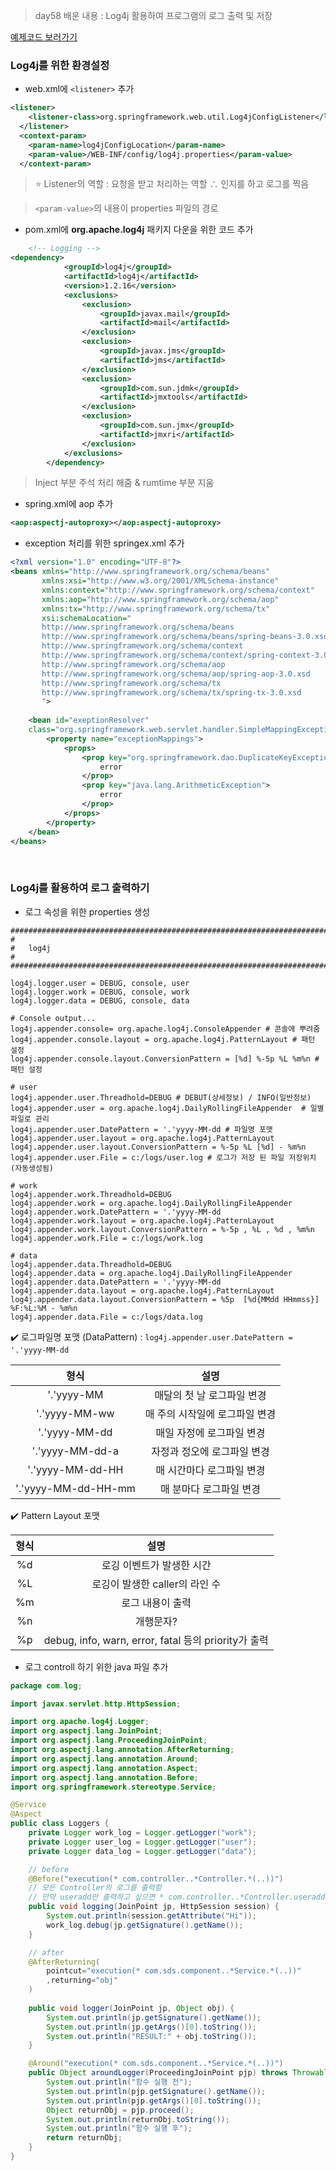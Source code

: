 > day58 배운 내용 : Log4j 활용하여 프로그램의 로그 출력 및 저장 

[예제코드 보러가기](https://github.com/xuansohx/TIL/tree/master/%EC%98%88%EC%A0%9C%EC%BD%94%EB%93%9C/day58_spring_log4j)

### Log4j를 위한 환경설정

- web.xml에 `<listener>` 추가

```xml
<listener>
  	<listener-class>org.springframework.web.util.Log4jConfigListener</listener-class>
  </listener>
  <context-param>
  	<param-name>log4jConfigLocation</param-name>
  	<param-value>/WEB-INF/config/log4j.properties</param-value>
  </context-param>
```

> :star: Listener의 역할 : 요청을 받고 처리하는 역할 ∴ 인지를 하고 로그를 찍음

> `<param-value>`의 내용이 properties 파일의 경로

- pom.xml에 **org.apache.log4j** 패키지 다운을 위한 코드 추가

```xml
	<!-- Logging -->
<dependency>
			<groupId>log4j</groupId>
			<artifactId>log4j</artifactId>
			<version>1.2.16</version>
			<exclusions>
				<exclusion>
					<groupId>javax.mail</groupId>
					<artifactId>mail</artifactId>
				</exclusion>
				<exclusion>
					<groupId>javax.jms</groupId>
					<artifactId>jms</artifactId>
				</exclusion>
				<exclusion>
					<groupId>com.sun.jdmk</groupId>
					<artifactId>jmxtools</artifactId>
				</exclusion>
				<exclusion>
					<groupId>com.sun.jmx</groupId>
					<artifactId>jmxri</artifactId>
				</exclusion>
			</exclusions>
		</dependency>
```

> Inject 부분 주석 처리 해줌 &  rumtime 부분 지움

- spring.xml에 aop 추가

```xml
<aop:aspectj-autoproxy></aop:aspectj-autoproxy>
```

- exception 처리를 위한 springex.xml 추가

```xml
<?xml version="1.0" encoding="UTF-8"?>
<beans xmlns="http://www.springframework.org/schema/beans" 
       xmlns:xsi="http://www.w3.org/2001/XMLSchema-instance" 
       xmlns:context="http://www.springframework.org/schema/context" 
       xmlns:aop="http://www.springframework.org/schema/aop"
       xmlns:tx="http://www.springframework.org/schema/tx" 
       xsi:schemaLocation="
       http://www.springframework.org/schema/beans 
       http://www.springframework.org/schema/beans/spring-beans-3.0.xsd
       http://www.springframework.org/schema/context 
       http://www.springframework.org/schema/context/spring-context-3.0.xsd
       http://www.springframework.org/schema/aop 
       http://www.springframework.org/schema/aop/spring-aop-3.0.xsd
       http://www.springframework.org/schema/tx 
       http://www.springframework.org/schema/tx/spring-tx-3.0.xsd
       ">
 	
 	<bean id="exeptionResolver" 
 	class="org.springframework.web.servlet.handler.SimpleMappingExceptionResolver">
 		<property name="exceptionMappings">
 			<props>
 				<prop key="org.springframework.dao.DuplicateKeyException">
 					error
 				</prop>
 				<prop key="java.lang.ArithmeticException">
 					error
 				</prop>
 			</props>
 		</property>
 	</bean>
</beans>
```

<br>

### Log4j를 활용하여 로그 출력하기

- 로그 속성을 위한 properties 생성

```
###############################################################################
#
#	log4j  
#
###############################################################################

log4j.logger.user = DEBUG, console, user
log4j.logger.work = DEBUG, console, work
log4j.logger.data = DEBUG, console, data

# Console output... 
log4j.appender.console= org.apache.log4j.ConsoleAppender # 콘솔에 뿌려줌 
log4j.appender.console.layout = org.apache.log4j.PatternLayout # 패턴 설정
log4j.appender.console.layout.ConversionPattern = [%d] %-5p %L %m%n # 패턴 설정

# user
log4j.appender.user.Threadhold=DEBUG # DEBUT(상세정보) / INFO(일반정보)
log4j.appender.user = org.apache.log4j.DailyRollingFileAppender  # 일별 파일로 관리
log4j.appender.user.DatePattern = '.'yyyy-MM-dd # 파일명 포맷
log4j.appender.user.layout = org.apache.log4j.PatternLayout 
log4j.appender.user.layout.ConversionPattern = %-5p %L [%d] - %m%n
log4j.appender.user.File = c:/logs/user.log # 로그가 저장 된 파일 저장위치 (자동생성됨)   

# work
log4j.appender.work.Threadhold=DEBUG
log4j.appender.work = org.apache.log4j.DailyRollingFileAppender 
log4j.appender.work.DatePattern = '.'yyyy-MM-dd
log4j.appender.work.layout = org.apache.log4j.PatternLayout 
log4j.appender.work.layout.ConversionPattern = %-5p , %L , %d , %m%n
log4j.appender.work.File = c:/logs/work.log 

# data
log4j.appender.data.Threadhold=DEBUG
log4j.appender.data = org.apache.log4j.DailyRollingFileAppender 
log4j.appender.data.DatePattern = '.'yyyy-MM-dd
log4j.appender.data.layout = org.apache.log4j.PatternLayout 
log4j.appender.data.layout.ConversionPattern = %5p  [%d{MMdd HHmmss}] %F:%L:%M - %m%n
log4j.appender.data.File = c:/logs/data.log 
```

:heavy_check_mark: 로그파일명 포맷 (DataPattern) : `log4j.appender.user.DatePattern = '.'yyyy-MM-dd`

|        형식         |              설명              |
| :-----------------: | :----------------------------: |
|     '.'yyyy-MM      |   매달의 첫 날 로그파일 변경   |
|    '.'yyyy-MM-ww    | 매 주의 시작일에 로그파일 변경 |
|    '.'yyyy-MM-dd    |   매일 자정에 로그파일 변경    |
|   '.'yyyy-MM-dd-a   |  자정과 정오에 로그파일 변경   |
|  '.'yyyy-MM-dd-HH   |   매 시간마다 로그파일 변경    |
| '.'yyyy-MM-dd-HH-mm |    매 분마다 로그파일 변경     |

:heavy_check_mark: ​Pattern Layout 포맷

| 형식 |                         설명                         |
| :--: | :--------------------------------------------------: |
|  %d  |              로깅 이벤트가 발생한 시간               |
|  %L  |            로깅이 발생한 caller의 라인 수            |
|  %m  |                   로그 내용이 출력                   |
|  %n  |                      개행문자?                       |
|  %p  | debug, info, warn, error, fatal 등의 priority가 출력 |

- 로그 controll 하기 위한 java 파일 추가

```java
package com.log;

import javax.servlet.http.HttpSession;

import org.apache.log4j.Logger;
import org.aspectj.lang.JoinPoint;
import org.aspectj.lang.ProceedingJoinPoint;
import org.aspectj.lang.annotation.AfterReturning;
import org.aspectj.lang.annotation.Around;
import org.aspectj.lang.annotation.Aspect;
import org.aspectj.lang.annotation.Before;
import org.springframework.stereotype.Service;

@Service
@Aspect
public class Loggers {
	private Logger work_log = Logger.getLogger("work");
	private Logger user_log = Logger.getLogger("user");
	private Logger data_log = Logger.getLogger("data");

	// before
	@Before("execution(* com.controller..*Controller.*(..))") 
    // 모든 Controller의 로그를 출력함
    // 만약 useradd만 출력하고 싶으면 * com.controller..*Controller.useradd(..))" 
	public void logging(JoinPoint jp, HttpSession session) {
		System.out.println(session.getAttribute("Hi"));
		work_log.debug(jp.getSignature().getName());
	}

	// after
	@AfterReturning(
        pointcut="execution(* com.sds.component..*Service.*(..))"	
		,returning="obj"
	)
    
	public void logger(JoinPoint jp, Object obj) {
		System.out.println(jp.getSignature().getName());
		System.out.println(jp.getArgs()[0].toString());
		System.out.println("RESULT:" + obj.toString());
	}

	@Around("execution(* com.sds.component..*Service.*(..))")
	public Object aroundLogger(ProceedingJoinPoint pjp) throws Throwable {
		System.out.println("함수 실행 전");
		System.out.println(pjp.getSignature().getName());
		System.out.println(pjp.getArgs()[0].toString());
		Object returnObj = pjp.proceed();
		System.out.println(returnObj.toString());
		System.out.println("함수 실행 후");
		return returnObj;
	}
}
```

